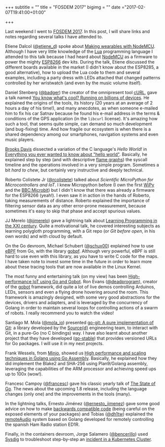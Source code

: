 +++
subtitle = ""
title = "FOSDEM 2017"
bigimg = ""
date ="2017-02-07T19:41:00+01:00"

+++

Last weekend I went to [FOSDEM 2017](https://fosdem.org/2017/). In this post, I will share links and notes regarding several talks I have attended to.

<!-- TEASER_END -->

Etiene Dalcol ([@etiene_d](http://www.twitter.com/etiene_d)) spoke about [Making wearables with NodeMCU](http://video.fosdem.org/2017/K.3.201/nodemcu_wearables.mp4). Although I have very little knowledge of the [Lua](http://www.lua.org/) programming language I attended to this talk because I had heard about [NodeMCU](http://www.nodemcu.com/index_en.html) as a firmware to power the mighty [ESP8266](https://en.wikipedia.org/wiki/ESP8266) dev kits. During the talk, Etiene discussed the different boards available in the market (I didn't know about the ESP8285, a good alternative), how to upload the Lua code to them and several examples, including a party dress with LEDs attached that changed patterns controlled by her wristwatch (and even by the music volume itself).

Daniel Stenberg ([@badger](http://www.twitter.com/badger)) the creator of the omnipresent tool [cURL](https://curl.haxx.se/), gave a talk named [You know what's cool? Running on billions of devices](http://video.fosdem.org/2017/Janson/curl.mp4). He explained the origins of the tools, its history (20 years at an average of 2 hours a day of his time!), and many anecdotes, as when someone e-mailed him to fix his car Satnav because he found his e-mail address in the terms & conditions of the GPS application (in the `libcurl` license). It's amazing how such a tool, that seems quite simple, can demand so much development (and bug-fixing) time. And how fragile our ecosystem is when there is a shared dependency among our smartphones, navigation systems and even music players.

[Brooks Davis](https://www.linkedin.com/in/brooks-davis-a2105b20) dissected a variation of the C language's *Hello World!* in [Everything you ever wanted to know about "hello world"](https://fosdem.org/2017/schedule/event/hello_world/attachments/audio/1851/export/events/attachments/hello_world/audio/1851/20170204_fosdem_helloworld.pdf). Basically, he explained step by step (and with descriptive [flame graphs](http://www.brendangregg.com/flamegraphs.html)) the syscall timeline and the operations involved in a very simple program. Sometimes a bit *hard to chew*, but certainly very instructive and deeply technical.

Roberto Colistete Jr ([@rcolistete](http://www.twitter.com/rcolistete)) talked about *Scientific MicroPython for Microcontrollers and IoT*. I knew Micropython before (I own the first [WiPy](https://www.pycom.io/product/wipy/) and the [BBC:Microbit](https://www.microbit.co.uk/)) but I didn't know that there was already a firmware for the ESP8266 (yeah!). I even saw it in action in the hands of Roberto, taking measurements of distance. Roberto explained the importance of filtering sensor data as any other error-prone measurement, because sometimes it's easy to skip that phase and accept spurious values.


JJ Merelo ([@jjmerelo](http://www.twitter.com/jjmerelo)) gave a lightning talk about [Learning Programming in the XXI century](http://video.fosdem.org/2017/H.2215/goodbye_hello_world.mp4). Quite a motivational talk, he covered interesting subjects as learning polygloth programming, with a Git repo (or *Git before open*, in his own words) and with cloud by default.

On the Go devroom, Michael Schubert ([@schux00](http://www.twitter.com/schux00)) explained how to use [eBPF](https://video.fosdem.org/2017/H.1302/go_bpf.mp4) from Go, with the library [gobpf](https://github.com/iovisor/gobpf). Although very powerful, eBPF is still hard to use even with this library, as you have to write C code for the maps. I have taken note to invest some time in the future in order to learn more about these tracing tools that are now available in the Linux Kernel.

The most funny and entertaining talk (on my view) has been [High-performance IoT using Go and Gobot](https://video.fosdem.org/2017/H.1302/go_gobot.mp4). Ron Evans ([@deadprogram](http://www.twitter.com/deadprogram)), creator of the [gobot](http://gobot.io/) framework, did quite a lot of live demos controlling Arduinos, LEDs, sensors and even a flying drone hovering around the room. This framework is amazingly designed, with some very good abstractions for the devices, drivers and adapters, and is leveraged by the concurrency of Golang in order to maintain several loops for controlling actions of a swarm of robots. I really recommend you to watch the video!

Santiago M. Mola ([@mola_io](http://www.twitter.com/mola_io)) presented [go-git: A pure implementation of Git](https://fosdem.org/2017/schedule/event/go_git/): a library developed by the [Source{d}](http://www.sourced.tech/) engineering team, to interact with Git, in a pure-Go (no C bindings) way. I have also learnt about another project that they have developed ([go-stable](https://github.com/mcuadros/go-stable)) that provides versioned URLs for Go packages. I will use it in my next projects.

Frank Wessels, from [Minio](https://minio.io/), showed us [High performance and scaling techniques in Golang using Go Assembly](https://fosdem.org/2017/schedule/event/go_scaling/). Basically, he explained how they did implement the Blake2 and SHA-256 using Plan9/Golang assembly, leveraging the capabilities of the ARM processor and achieving speed ups up to 100x (wow!).

Francesc Campoy ([@francesc](http://www.twitter.com/francesc)) gave his classic yearly talk of [The State of Go](http://video.fosdem.org/2017/H.1302/go_state.mp4). The news about the upcoming 1.8 release, including the language changes (only one) and the improvements in the tools (many).

In the lightning talks, Ernesto Jiménez ([@ernesto_jimenez](http://www.twitter.com/ernesto_jimenez)) gave some good advice on how to make [backwards compatible code](https://speakerdeck.com/ernesto_jimenez/keep-packages-backwards-compatible) (being careful on the exposed elements of your packages) and Tobias ([@dh1tw](http://www.twitter.com/dh1tw)) explained the [remoteAudio](https://github.com/Dh1tw/remoteAudio) system based on Golang developed for remotely controlling the spanish Ham Radio station ED1R.

Finally, in the containers devroom, Jorge Salamero ([@bencerillo](http://www.twitter.com/bencerillo)) used [Sysdig](https://sysdig.com/) to troubleshoot step-by-step an [incident in a Kubernetes Cluster](https://sysdig.com/blog/sysdigkubernetes-adventure-part-1-kubernetes-services-work/).
